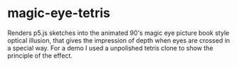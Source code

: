 # magic-eye-tetris
Renders p5.js sketches into the animated 90's magic eye picture book style optical illusion, that gives the impression of depth when eyes are crossed in a special way. For a demo I used a unpolished tetris clone to show the principle of the effect.
